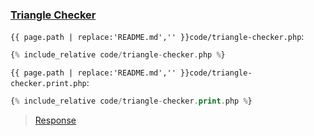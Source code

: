 ### [Triangle Checker](code.zip)

`{{ page.path | replace:'README.md','' }}code/triangle-checker.php`:

```php
{% include_relative code/triangle-checker.php %}
```

`{{ page.path | replace:'README.md','' }}code/triangle-checker.print.php`:

```php
{% include_relative code/triangle-checker.print.php %}
```

> [Response](response/triangle-checker.php)
